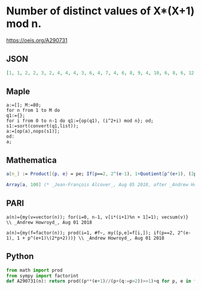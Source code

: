 # Number of distinct values of X\*\(X\+1\) mod n\.
https://oeis.org/A290731
## JSON
```JSON
[1, 1, 2, 2, 3, 2, 4, 4, 4, 3, 6, 4, 7, 4, 6, 8, 9, 4, 10, 6, 8, 6, 12, 8, 11, 7, 11, 8, 15, 6, 16, 16, 12, 9, 12, 8, 19, 10, 14, 12, 21, 8, 22, 12, 12, 12, 24, 16, 22, 11, 18, 14, 27, 11, 18, 16, 20, 15, 30, 12, 31, 16, 16, 32, 21, 12, 34, 18, 24, 12, 36, 16, 37, 19, 22, 20, 24, 14, 40, 24]
```
## Maple
```Maple
a:=[]; M:=80;
for n from 1 to M do
q1:={};
for i from 0 to n-1 do q1:={op(q1), (i^2+i) mod n}; od;
s1:=sort(convert(q1,list));
a:=[op(a),nops(s1)];
od:
a;
```
## Mathematica
```Mathematica
a[n_] := Product[{p, e} = pe; If[p==2, 2^(e-1), 1+Quotient[p^(e+1), (2p+2)]], {pe, FactorInteger[n]}];
```
```Mathematica
Array[a, 100] (* _Jean-François Alcover_, Aug 05 2018, after _Andrew Howroyd_ *)
```
## PARI
```PARI
a(n)={my(v=vector(n)); for(i=0, n-1, v[i*(i+1)%n + 1]=1); vecsum(v)} \\ _Andrew Howroyd_, Aug 01 2018
```
```PARI
a(n)={my(f=factor(n)); prod(i=1, #f~, my([p,e]=f[i,]); if(p==2, 2^(e-1), 1 + p^(e+1)\(2*p+2)))} \\ _Andrew Howroyd_, Aug 01 2018
```
## Python
```Python
from math import prod
from sympy import factorint
def A290731(n): return prod((p**(e+1)//(p+(q:=p>2))>>1)+q for p, e in factorint(n).items()) # _Chai Wah Wu_, Oct 07 2024
```
